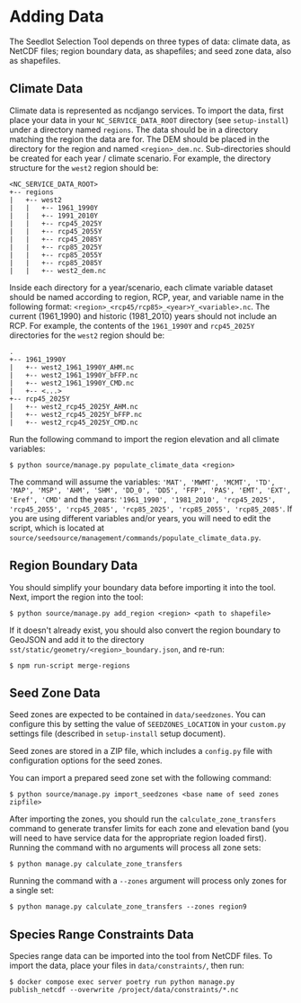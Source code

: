 # Adding Data

The Seedlot Selection Tool depends on three types of data: climate data,
as NetCDF files; region boundary data, as shapefiles; and seed zone
data, also as shapefiles.

## Climate Data

Climate data is represented as ncdjango services. To import the data,
first place your data in your `NC_SERVICE_DATA_ROOT` directory (see
`setup-install`) under a directory named `regions`. The data should be
in a directory matching the region the data are for. The DEM should be
placed in the directory for the region and named `<region>_dem.nc`.
Sub-directories should be created for each year / climate scenario. For
example, the directory structure for the `west2` region should be:

``` text
<NC_SERVICE_DATA_ROOT>
+-- regions
|   +-- west2
|   |   +-- 1961_1990Y
|   |   +-- 1991_2010Y
|   |   +-- rcp45_2025Y
|   |   +-- rcp45_2055Y
|   |   +-- rcp45_2085Y
|   |   +-- rcp85_2025Y
|   |   +-- rcp85_2055Y
|   |   +-- rcp85_2085Y
|   |   +-- west2_dem.nc
```

Inside each directory for a year/scenario, each climate variable dataset
should be named according to region, RCP, year, and variable name in the
following format: `<region>_<rcp45/rcp85>_<year>Y_<variable>.nc`. The
current (1961_1990) and historic (1981_2010) years should not include an
RCP. For example, the contents of the `1961_1990Y` and `rcp45_2025Y`
directories for the `west2` region should be:

``` text
.
+-- 1961_1990Y
|   +-- west2_1961_1990Y_AHM.nc
|   +-- west2_1961_1990Y_bFFP.nc
|   +-- west2_1961_1990Y_CMD.nc
|   +-- <...>
+-- rcp45_2025Y
|   +-- west2_rcp45_2025Y_AHM.nc
|   +-- west2_rcp45_2025Y_bFFP.nc
|   +-- west2_rcp45_2025Y_CMD.nc
```

Run the following command to import the region elevation and all climate
variables:

``` text
$ python source/manage.py populate_climate_data <region>
```

The command will assume the variables:
`'MAT', 'MWMT', 'MCMT', 'TD', 'MAP', 'MSP', 'AHM', 'SHM', 'DD_0', 'DD5', 'FFP', 'PAS', 'EMT', 'EXT', 'Eref', 'CMD'`
and the years:
`'1961_1990', '1981_2010', 'rcp45_2025', 'rcp45_2055', 'rcp45_2085', 'rcp85_2025', 'rcp85_2055', 'rcp85_2085'`.
If you are using different variables and/or years, you will need to edit
the script, which is located at
`source/seedsource/management/commands/populate_climate_data.py`.

## Region Boundary Data

You should simplify your boundary data before importing it into the
tool. Next, import the region into the tool:

``` text
$ python source/manage.py add_region <region> <path to shapefile>
```

If it doesn't already exist, you should also convert the region boundary to GeoJSON and add it to the
directory `sst/static/geometry/<region>_boundary.json`, and re-run:

``` text
$ npm run-script merge-regions
```

## Seed Zone Data

Seed zones are expected to be contained in `data/seedzones`. You can
configure this by setting the value of `SEEDZONES_LOCATION` in your
`custom.py` settings file (described in `setup-install` setup document).

Seed zones are stored in a ZIP file, which includes a `config.py` file
with configuration options for the seed zones.

You can import a prepared seed zone set with the following command:

``` text
$ python source/manage.py import_seedzones <base name of seed zones zipfile>
```

After importing the zones, you should run the `calculate_zone_transfers`
command to generate transfer limits for each zone and elevation band
(you will need to have service data for the appropriate region loaded
first). Running the command with no arguments will process all zone
sets:

``` text
$ python manage.py calculate_zone_transfers
```

Running the command with a `--zones` argument will process only zones for
a single set:

``` text
$ python manage.py calculate_zone_transfers --zones region9
```

## Species Range Constraints Data
Species range data can be imported into the tool from NetCDF files. To import the data, place your files in
`data/constraints/`, then run:

``` text
$ docker compose exec server poetry run python manage.py publish_netcdf --overwrite /project/data/constraints/*.nc
```